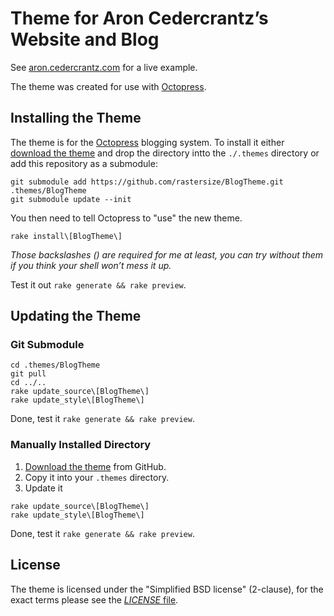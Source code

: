 # Theme for Aron Cedercrantz’s Website and Blog #
See [aron.cedercrantz.com](http://aron.cedercrantz.com) for a live example.

The theme was created for use with [Octopress](http://octopress.org/).

## Installing the Theme
The theme is for the [Octopress](https://github.com/imathis/octopress) blogging
system. To install it either
[download the theme](https://github.com/rastersize/BlogTheme/zipball/master)
and drop the directory intto the `./.themes` directory or add this repository as a
submodule:

```Shell
git submodule add https://github.com/rastersize/BlogTheme.git .themes/BlogTheme
git submodule update --init
```

You then need to tell Octopress to "use" the new theme.

```Shell
rake install\[BlogTheme\]
```

_Those backslashes (\) are required for me at least, you can try without them if
you think your shell won’t mess it up._

Test it out `rake generate && rake preview`.

## Updating the Theme
### Git Submodule

```Shell
cd .themes/BlogTheme
git pull
cd ../..
rake update_source\[BlogTheme\]
rake update_style\[BlogTheme\]
```
    
Done, test it `rake generate && rake preview`.

### Manually Installed  Directory

1. [Download the theme](https://github.com/rastersize/BlogTheme/zipball/master)
from GitHub.
2. Copy it into your `.themes` directory.
3. Update it

```Shell
rake update_source\[BlogTheme\]
rake update_style\[BlogTheme\]
```

Done, test it `rake generate && rake preview`.

## License
The theme is licensed under the "Simplified BSD license" (2-clause), for the exact terms please see the [_LICENSE_ file](https://github.com/rastersize/BlogTheme/blob/master/LICENSE).
